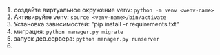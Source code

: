 1. создайте виртуальное окружение venv: `python -m venv <venv-name>`
2. Активируйте venv: `source <venv-name>/bin/activate`
3. Установка зависимостей: "pip install -r requirements.txt"
4. миграция: `python manager.py migrate`
5. запуск дев.сервера: `python manager.py runserver`
6. 